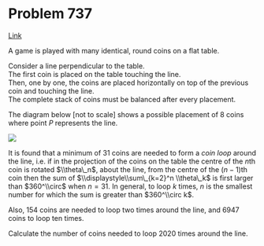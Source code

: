 # Problem 737

[Link](https://projecteuler.net/problem=737)

A game is played with many identical, round coins on a flat table. 

Consider a line perpendicular to the table.  
The first coin is placed on the table touching the line.  
Then, one by one, the coins are placed horizontally on top of the previous coin and touching the line.  
The complete stack of coins must be balanced after every placement. 

The diagram below \[not to scale\] shows a possible placement of 8 coins where point $P$ represents the line. 

![](resources/images/0737_coinloop.jpg?1678992055)

It is found that a minimum of $31$ coins are needed to form a *coin loop* around the line, i.e. if in the projection of the coins on the table the centre of the $n$th coin is rotated $\\theta\_n$, about the line, from the centre of the $(n-1)$th coin then the sum of $\\displaystyle\\sum\_{k=2}^n \\theta\_k$ is first larger than $360^\\circ$ when $n=31$. In general, to loop $k$ times, $n$ is the smallest number for which the sum is greater than $360^\\circ k$. 

Also, $154$ coins are needed to loop two times around the line, and $6947$ coins to loop ten times. 

Calculate the number of coins needed to loop $2020$ times around the line.